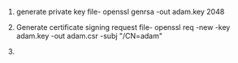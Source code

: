 1. generate private key file-
openssl genrsa -out adam.key 2048

2. Generate certificate signing request file-
openssl req -new -key adam.key -out adam.csr -subj "/CN=adam"

3. 
